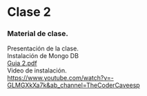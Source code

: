 # Clase 2 

### Material de clase.
Presentación de la clase.<br>
Instalación de Mongo DB<br>
[Guia 2.pdf](https://github.com/SmoshCH/Itca2/files/14447969/Guia.2.pdf)<br>
Video de instalación.<br>
https://www.youtube.com/watch?v=-GLMGXkXa7k&ab_channel=TheCoderCaveesp
